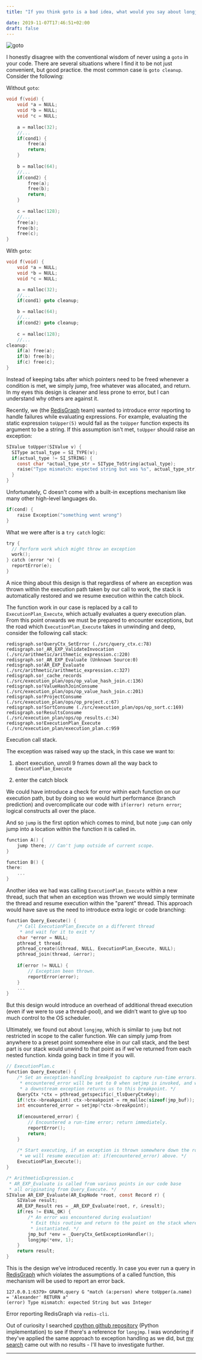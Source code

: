 ```yaml
---
title: "If you think goto is a bad idea, what would you say about longjmp?"

date: 2019-11-07T17:46:51+02:00
draft: false
---
```


![goto](/goto.png)

I honestly disagree with the conventional wisdom of never using a `goto` in your code. There are several situations where I find it to be not just convenient, but good practice. the most common case is `goto cleanup`. Consider the following:

Without `goto`:

```c
void f(void) {
	void *a = NULL;
	void *b = NULL;
	void *c = NULL;
  
	a = malloc(32);
	//...
	if(cond1) {
		free(a)
		return;
	}
  
	b = malloc(64);
	//...
	if(cond2) {
		free(a);
		free(b);
		return;
	}
  
	c = malloc(128);  
	//...
	free(a);
	free(b);
	free(c);
}
```

With `goto`:

```c
void f(void) {
  	void *a = NULL;
	void *b = NULL;
	void *c = NULL;

	a = malloc(32);
	//...
	if(cond1) goto cleanup;

	b = malloc(64);
  	//...
	if(cond2) goto cleanup;
  
	c = malloc(128);
	//...
cleanup:
	if(a) free(a);
	if(b) free(b);
	if(c) free(c);
}
```

Instead of keeping tabs after which pointers need to be freed whenever a condition is met, we simply jump, free whatever was allocated, and return. In my eyes this design is cleaner and less prone to error, but I can understand why others are against it.

Recently, we (the [RedisGraph](https://oss.redislabs.com/redisgraph/) team) wanted to introduce error reporting to handle failures while evaluating expressions. For example, evaluating the static expression `toUpper(5)` would fail as the `toUpper` function expects its argument to be a string. If this assumption isn't met, `toUpper` should raise an exception:

```c
SIValue toUpper(SIValue v) {
  SIType actual_type = SI_TYPE(v);
  if(actual_type != SI_STRING) {
    const char *actual_type_str = SIType_ToString(actual_type);
    raise("Type mismatch: expected string but was %s", actual_type_str);
  }
}
```

Unfortunately, C doesn't come with a built-in exceptions mechanism like many other high-level languages do.

```c
if(cond) {
	raise Exception("something went wrong")
}
```

What we were after is a `try catch` logic:

```c
try {
  // Perform work which might throw an exception
  work();
} catch (error *e) {
  reportError(e);
}
```

A nice thing about this design is that regardless of where an exception was thrown within the execution path taken by our call to work, the stack is automatically restored and we resume execution within the catch block.

The function work in our case is replaced by a call to `ExecutionPlan_Execute`, which actually evaluates a query execution plan. From this point onwards we must be prepared to encounter exceptions, but the road which `ExecutionPlan_Execute` takes in unwinding and deep, consider the following call stack:

```plaintext
redisgraph.so!QueryCtx_SetError (./src/query_ctx.c:78)
redisgraph.so!_AR_EXP_ValidateInvocation (./src/arithmetic/arithmetic_expression.c:220)
redisgraph.so!_AR_EXP_Evaluate (Unknown Source:0)
redisgraph.so!AR_EXP_Evaluate (./src/arithmetic/arithmetic_expression.c:327)
redisgraph.so!_cache_records (./src/execution_plan/ops/op_value_hash_join.c:136)
redisgraph.so!ValueHashJoinConsume (./src/execution_plan/ops/op_value_hash_join.c:201)
redisgraph.so!ProjectConsume (./src/execution_plan/ops/op_project.c:67)
redisgraph.so!SortConsume (./src/execution_plan/ops/op_sort.c:169)
redisgraph.so!ResultsConsume (./src/execution_plan/ops/op_results.c:34)
redisgraph.so!ExecutionPlan_Execute (./src/execution_plan/execution_plan.c:959
```

Execution call stack.

The exception was raised way up the stack, in this case we want to:

1. abort execution, unroll 9 frames down all the way back to `ExecutionPlan_Execute`

1. enter the catch block

We could have introduce a check for error within each function on our execution path, but by doing so we would hurt performance (branch prediction) and overcomplicate our code with `if(error) return error`; logical constructs all over the place.

And so `jump` is the first option which comes to mind, but note `jump` can only jump into a location within the function it is called in.

```c
function A() {
	jump there;	// Can't jump outside of current scope.
}

function B() {
there:
	...
}
```

Another idea we had was calling `ExecutionPlan_Execute` within a new thread, such that when an exception was thrown we would simply terminate the thread and resume execution within the "parent" thread. This approach would have save us the need to introduce extra logic or code branching:

```c
function Query_Execute() {
	/* Call ExecutionPlan_Execute on a different thread 
	 * and wait for it to exit */
	char *error = NULL;
	pthread_t thread;
	pthread_create(&thread, NULL, ExecutionPlan_Execute, NULL);
	pthread_join(thread, &error);
	
	if(error != NULL) {
		// Exception been thrown.
		reportError(error);
	}
	...
}
```

But this design would introduce an overhead of additional thread execution (even if we were to use a thread-pool), and we didn’t want to give up too much control to the OS scheduler.

Ultimately, we found out about `longjmp`, which is similar to `jump` but not restricted in scope to the caller function. We can simply jump from anywhere to a preset point somewhere else in our call stack, and the best part is our stack would unwind to that point as if we've returned from each nested function. kinda going back in time if you will.

```c
// ExecutionPlan.c
function Query_Execute() {
	/* Set an exception-handling breakpoint to capture run-time errors.
	 * encountered_error will be set to 0 when setjmp is invoked, and will be nonzero if
	 * a downstream exception returns us to this breakpoint. */
	QueryCtx *ctx = pthread_getspecific(_tlsQueryCtxKey);
	if(!ctx->breakpoint) ctx->breakpoint = rm_malloc(sizeof(jmp_buf));
	int encountered_error = setjmp(*ctx->breakpoint);
  
	if(encountered_error) {
		// Encountered a run-time error; return immediately.
		reportError();
		return;
	}
	
	/* Start executing, if an exception is thrown somewhere down the road
	 * we will resume execution at: if(encountered_error) above. */
	ExecutionPlan_Execute();
}

/* ArithmeticExpression.c
 * AR_EXP_Evaluate is called from various points in our code base 
 * all originating from Query_Execute. */
SIValue AR_EXP_Evaluate(AR_ExpNode *root, const Record r) {
	SIValue result;
	AR_EXP_Result res = _AR_EXP_Evaluate(root, r, &result);
	if(res != EVAL_OK) {
		/* An error was encountered during evaluation!
		 * Exit this routine and return to the point on the stack where the handler was
		 * instantiated. */
		jmp_buf *env = _QueryCtx_GetExceptionHandler();
		longjmp(*env, 1);
	}
	return result;
}
```

This is the design we’ve introduced recently. In case you ever run a query in [RedisGraph](https://github.com/RedisGraph/RedisGraph) which violates the assumptions of a called function, this mechanism will be used to report an error back.

```plaintext
127.0.0.1:6379> GRAPH.query G "match (a:person) where toUpper(a.name) = 'Alexander' RETURN a"
(error) Type mismatch: expected String but was Integer
```

Error reporting RedisGraph via `redis-cli`.

Out of curiosity I searched [cpython github repository](https://github.com/python/cpython) (Python implementation) to see if there's a reference for `longjmp`. I was wondering if they've applied the same approach to exception handling as we did, but [my search](https://github.com/python/cpython/search?q=longjmp&unscoped_q=longjmp) came out with no results - I'll have to investigate further.

---
